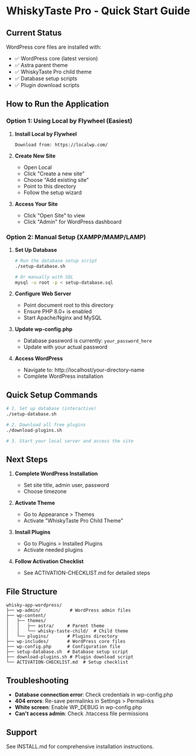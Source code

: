 # WhiskyTaste Pro - Quick Start Guide

## Current Status

WordPress core files are installed with:
- ✅ WordPress core (latest version)
- ✅ Astra parent theme
- ✅ WhiskyTaste Pro child theme
- ✅ Database setup scripts
- ✅ Plugin download scripts

## How to Run the Application

### Option 1: Using Local by Flywheel (Easiest)

1. **Install Local by Flywheel**
   ```
   Download from: https://localwp.com/
   ```

2. **Create New Site**
   - Open Local
   - Click "Create a new site"
   - Choose "Add existing site" 
   - Point to this directory
   - Follow the setup wizard

3. **Access Your Site**
   - Click "Open Site" to view
   - Click "Admin" for WordPress dashboard

### Option 2: Manual Setup (XAMPP/MAMP/LAMP)

1. **Set Up Database**
   ```bash
   # Run the database setup script
   ./setup-database.sh
   
   # Or manually with SQL
   mysql -u root -p < setup-database.sql
   ```

2. **Configure Web Server**
   - Point document root to this directory
   - Ensure PHP 8.0+ is enabled
   - Start Apache/Nginx and MySQL

3. **Update wp-config.php**
   - Database password is currently: `your_password_here`
   - Update with your actual password

4. **Access WordPress**
   - Navigate to: http://localhost/your-directory-name
   - Complete WordPress installation

## Quick Setup Commands

```bash
# 1. Set up database (interactive)
./setup-database.sh

# 2. Download all free plugins
./download-plugins.sh

# 3. Start your local server and access the site
```

## Next Steps

1. **Complete WordPress Installation**
   - Set site title, admin user, password
   - Choose timezone

2. **Activate Theme**
   - Go to Appearance > Themes
   - Activate "WhiskyTaste Pro Child Theme"

3. **Install Plugins**
   - Go to Plugins > Installed Plugins
   - Activate needed plugins

4. **Follow Activation Checklist**
   - See ACTIVATION-CHECKLIST.md for detailed steps

## File Structure

```
whisky-app-wordpress/
├── wp-admin/           # WordPress admin files
├── wp-content/
│   ├── themes/
│   │   ├── astra/     # Parent theme
│   │   └── whisky-taste-child/  # Child theme
│   └── plugins/       # Plugins directory
├── wp-includes/       # WordPress core files
├── wp-config.php      # Configuration file
├── setup-database.sh  # Database setup script
├── download-plugins.sh # Plugin download script
└── ACTIVATION-CHECKLIST.md  # Setup checklist
```

## Troubleshooting

- **Database connection error**: Check credentials in wp-config.php
- **404 errors**: Re-save permalinks in Settings > Permalinks
- **White screen**: Enable WP_DEBUG in wp-config.php
- **Can't access admin**: Check .htaccess file permissions

## Support

See INSTALL.md for comprehensive installation instructions.